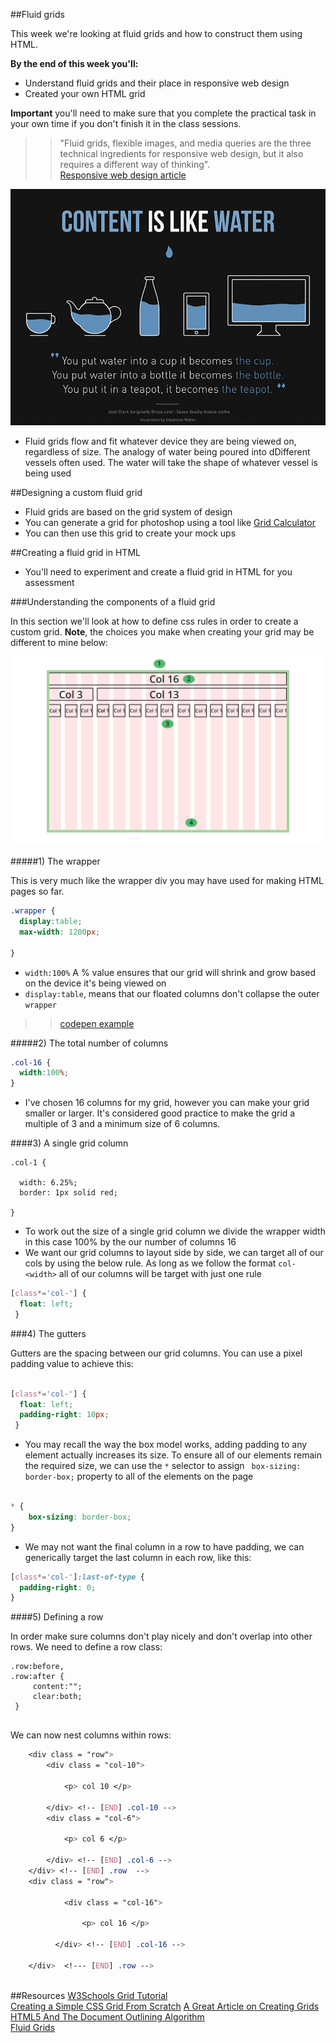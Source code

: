 ##Fluid grids 


This week we're looking at fluid grids and how to construct them using HTML.

**By the end of this week you'll:**

- Understand fluid grids and their place in responsive web design 
- Created your own HTML grid

**Important** you'll need to make sure that you complete the practical task in your own time if you don't finish it in the class sessions. 


>> "Fluid grids, flexible images, and media queries are the three technical ingredients for responsive web design, but it also requires a different way of thinking".  
[Responsive web design article](http://alistapart.com/article/responsive-web-design)    


![assets/content-water.jpg](assets/content-water.jpg)


- Fluid grids flow and fit whatever device they are being viewed on, regardless of size. The analogy of water being poured into dDifferent vessels often used. The water will take the shape of whatever vessel is being used




##Designing a custom fluid grid   

- Fluid grids are based on the grid system of design  
- You can generate a grid for photoshop using a tool like [Grid Calculator](http://gridcalculator.dk/#/960/16/20/20)   
- You can then use this grid to create your mock ups

##Creating a fluid grid in HTML 

- You'll need to experiment and create a fluid grid in HTML for you assessment


###Understanding the components of a fluid grid 

In this section we'll look at how to define css rules in order to create a custom grid. **Note**, the choices you make when creating your grid may be different to mine below: 


![](assets/grid.jpg)


#####1) The wrapper 

This is very much like the wrapper div you may have used for making HTML pages so far. 


```css
.wrapper {
  display:table;
  max-width: 1200px;
  
}

```

- `width:100%` A % value ensures that our grid will shrink and grow based on the device it's being viewed on
- `display:table`, means that our floated columns don't collapse the outer `wrapper`  

>> [codepen example](https://codepen.io/joeappleton18/pen/RGBXQE)


#####2) The total number of columns


```css
.col-16 {
  width:100%;
}
```

- I've chosen 16 columns for my grid, however you can make your grid smaller or larger. It's considered good practice to make the grid a multiple of 3 and a minimum size of 6 columns. 


####3) A single grid column   
```
.col-1 {
  
  width: 6.25%;
  border: 1px solid red;  
  
}
```

- To work out the size of a single grid column we divide the wrapper width in this case 100% by the our number of columns 16
- We want our grid columns to layout side by side, we can target all of our cols by using the below rule. As long as we follow the format `col-<width>` all of our columns will be target with just one rule

```css
[class*='col-'] {
  float: left;
 }
```

###4) The gutters

Gutters are the spacing between our grid columns.  You can use a pixel  padding value to achieve this:

```css

[class*='col-'] {
  float: left;
  padding-right: 10px;
 }
```

-  You may recall the way the box model works, adding padding to any element actually increases its size. To ensure all of our elements remain the required size, we can use the `*` selector to assign ` box-sizing: border-box;` property to all of the elements on the page

```css

* {
    box-sizing: border-box;
}

```

- We may not want the final column in a row to have padding, we can generically target the last column in each row, like this:

```css
[class*='col-']:last-of-type {
  padding-right: 0;
}
```


####5) Defining a row 

In order make sure columns don't play nicely and don't overlap into other rows. We need to define a row class:


```
.row:before, 
.row:after {
     content:"";
     clear:both;
 }
 
```



We can now nest columns within rows:


```css
	<div class = "row"> 
		<div class = "col-10">
		
		 	<p> col 10 </p>
		
		</div> <!-- [END] .col-10 -->
		<div class = "col-6">
		
			<p> col 6 </p>
		
		</div> <!-- [END] .col-6 -->
	</div> <!-- [END] .row  -->
	<div class = "row">
	
			<div class = "col-16">
		
		 		<p> col 16 </p>
		
		  </div> <!-- [END] .col-16 -->
	
	</div>  <!--- [END] .row -->
 

```





##Resources 
[W3Schools Grid Tutorial](http://www.w3schools.com/css/css_rwd_grid.asp)  
[Creating a Simple CSS Grid From Scratch](http://j4n.co/blog/Creating-your-own-css-grid-system)
[A Great Article on Creating Grids](https://css-tricks.com/dont-overthink-it-grids/)  
[HTML5 And The Document Outlining Algorithm](https://www.smashingmagazine.com/2011/08/html5-and-the-document-outlining-algorithm/)   
[Fluid Grids](www10.landg.com/ProtectionPortal/home.htm)

